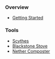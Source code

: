 ### Overview

- [Getting Started](/wildernether/getting-started)

### Tools

- [Scythes](/wildernether/scythes/)
- [Blackstone Stove](/wildernether/blackstone-stove)
- [Nether Composter](/wildernether/nether-composter)
